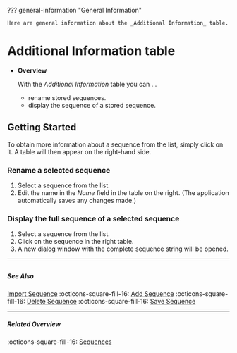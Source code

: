 ??? general-information "General Information"
    
    Here are general information about the _Additional Information_ table.

# Additional Information table
<div class="grid cards" markdown>

-   __Overview__

     With the _Additional Information_ table you can ...
        
     - rename stored sequences.
     - display the sequence of a stored sequence.

</div>

## Getting Started
To obtain more information about a sequence from the list, simply click on it. 
A table will then appear on the right-hand side.

### Rename a selected sequence
1. Select a sequence from the list.
2. Edit the name in the _Name_ field in the table on the right. (The application automatically saves any changes made.)

### Display the full sequence of a selected sequence
1. Select a sequence from the list.
2. Click on the sequence in the right table.
3. A new dialog window with the complete sequence string will be opened.

---
##

##### See Also
[Import Sequence](sequence_import.md) :octicons-square-fill-16: [Add Sequence](sequence_add.md) :octicons-square-fill-16: [Delete Sequence](sequence_delete.md) :octicons-square-fill-16: [Save Sequence](sequence_save.md)

---

##### Related Overview
:octicons-square-fill-16: [Sequences](index.md)